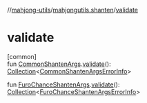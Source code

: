 //[mahjong-utils](../../index.md)/[mahjongutils.shanten](index.md)/[validate](validate.md)

# validate

[common]\
fun [CommonShantenArgs](-common-shanten-args/index.md).[validate](validate.md)(): [Collection](https://kotlinlang.org/api/latest/jvm/stdlib/kotlin-stdlib/kotlin.collections/-collection/index.html)&lt;[CommonShantenArgsErrorInfo](-common-shanten-args-error-info/index.md)&gt;

fun [FuroChanceShantenArgs](-furo-chance-shanten-args/index.md).[validate](validate.md)(): [Collection](https://kotlinlang.org/api/latest/jvm/stdlib/kotlin-stdlib/kotlin.collections/-collection/index.html)&lt;[FuroChanceShantenArgsErrorInfo](-furo-chance-shanten-args-error-info/index.md)&gt;
